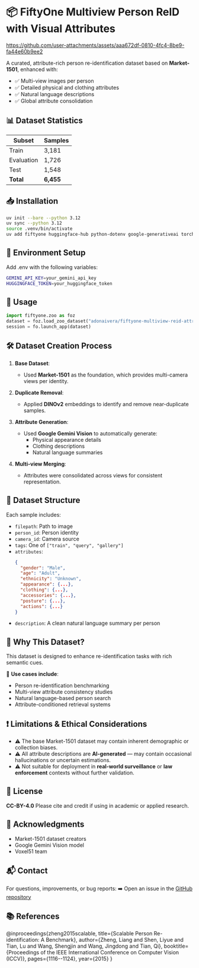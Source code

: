 # 📦 FiftyOne Multiview Person ReID with Visual Attributes

https://github.com/user-attachments/assets/aaa672df-0810-4fc4-8be9-fa44e60b9ee2

A curated, attribute-rich person re-identification dataset based on **Market-1501**, enhanced with:

* ✅ Multi-view images per person
* ✅ Detailed physical and clothing attributes
* ✅ Natural language descriptions
* ✅ Global attribute consolidation

## 📊 Dataset Statistics

| Subset     | Samples   |
| ---------- | --------- |
| Train      | 3,181     |
| Evaluation | 1,726     |
| Test       | 1,548     |
| **Total**  | **6,455** |

## 📥 Installation

```bash
uv init --bare --python 3.12
uv sync --python 3.12
source .venv/bin/activate
uv add fiftyone huggingface-hub python-dotenv google-generativeai torch numpy torchvision pillow datasets transformers wandb sentencepiece
```

## 🔑 Environment Setup

Add .env with the following variables:
```bash
GEMINI_API_KEY=your_gemini_api_key
HUGGINGFACE_TOKEN=your_huggingface_token
```

## 🚀 Usage

```python
import fiftyone.zoo as foz
dataset = foz.load_zoo_dataset("adonaivera/fiftyone-multiview-reid-attributes")
session = fo.launch_app(dataset)
```

## 🛠️ Dataset Creation Process

1. **Base Dataset**:
   * Used **Market-1501** as the foundation, which provides multi-camera views per identity.

2. **Duplicate Removal**:
   * Applied **DINOv2** embeddings to identify and remove near-duplicate samples.

3. **Attribute Generation**:
   * Used **Google Gemini Vision** to automatically generate:
     * Physical appearance details
     * Clothing descriptions
     * Natural language summaries

4. **Multi-view Merging**:
   * Attributes were consolidated across views for consistent representation.

## 🧱 Dataset Structure

Each sample includes:

* `filepath`: Path to image
* `person_id`: Person identity
* `camera_id`: Camera source
* `tags`: One of `["train", "query", "gallery"]`
* `attributes`:
  ```json
  {
    "gender": "Male",
    "age": "Adult",
    "ethnicity": "Unknown",
    "appearance": {...},
    "clothing": {...},
    "accessories": {...},
    "posture": {...},
    "actions": {...}
  }
  ```
* `description`: A clean natural language summary per person

## 🧠 Why This Dataset?

This dataset is designed to enhance re-identification tasks with rich semantic cues.

📌 **Use cases include**:

* Person re-identification benchmarking
* Multi-view attribute consistency studies
* Natural language-based person search
* Attribute-conditioned retrieval systems

## ❗ Limitations & Ethical Considerations

* ⚠️ The base Market-1501 dataset may contain inherent demographic or collection biases.
* ⚠️ All attribute descriptions are **AI-generated** — may contain occasional hallucinations or uncertain estimations.
* ⚠️ Not suitable for deployment in **real-world surveillance** or **law enforcement** contexts without further validation.

## 📜 License

**CC-BY-4.0**
Please cite and credit if using in academic or applied research.

## 🙏 Acknowledgments

* Market-1501 dataset creators
* Google Gemini Vision model
* Voxel51 team

## 📬 Contact

For questions, improvements, or bug reports:
➡️ Open an issue in the [GitHub repository](https://github.com/AdonaiVera/openset-reid-finetune)

## 📚 References

@inproceedings{zheng2015scalable,
  title={Scalable Person Re-identification: A Benchmark},
  author={Zheng, Liang and Shen, Liyue and Tian, Lu and Wang, Shengjin and Wang, Jingdong and Tian, Qi},
  booktitle={Proceedings of the IEEE International Conference on Computer Vision (ICCV)},
  pages={1116--1124},
  year={2015}
}

